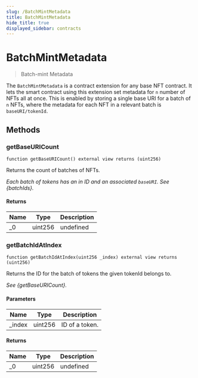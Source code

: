 ```yaml
---
slug: /BatchMintMetadata
title: BatchMintMetadata
hide_title: true
displayed_sidebar: contracts
---
```


# BatchMintMetadata

> Batch-mint Metadata

The `BatchMintMetadata` is a contract extension for any base NFT contract. It lets the smart contract using this extension set metadata for `n` number of NFTs all at once. This is enabled by storing a single base URI for a batch of `n` NFTs, where the metadata for each NFT in a relevant batch is `baseURI/tokenId`.

## Methods

### getBaseURICount

```solidity
function getBaseURICount() external view returns (uint256)
```

Returns the count of batches of NFTs.

_Each batch of tokens has an in ID and an associated `baseURI`. See {batchIds}._

#### Returns

| Name | Type    | Description |
| ---- | ------- | ----------- |
| \_0  | uint256 | undefined   |

### getBatchIdAtIndex

```solidity
function getBatchIdAtIndex(uint256 _index) external view returns (uint256)
```

Returns the ID for the batch of tokens the given tokenId belongs to.

_See {getBaseURICount}._

#### Parameters

| Name    | Type    | Description    |
| ------- | ------- | -------------- |
| \_index | uint256 | ID of a token. |

#### Returns

| Name | Type    | Description |
| ---- | ------- | ----------- |
| \_0  | uint256 | undefined   |
